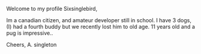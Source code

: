 Welcome to my profile Sixsinglebird, 

Im a canadian citizen, and amateur developer still in school.
I have 3 dogs, (I) had a fourth buddy but we recently lost him to old age.
11 years old and a pug is impressive..

  Cheers,
  A. singleton
